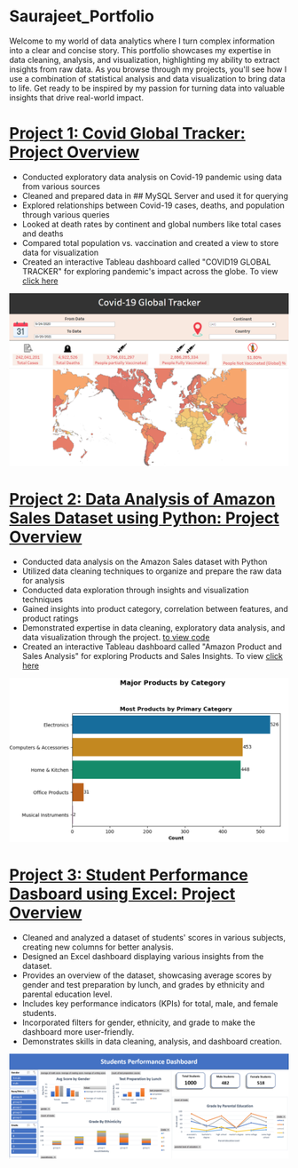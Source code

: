 # Saurajeet_Portfolio
Welcome to my world of data analytics where I turn complex information into a clear and concise story. This portfolio showcases my expertise in data cleaning, analysis, and visualization, highlighting my ability to extract insights from raw data. As you browse through my projects, you'll see how I use a combination of statistical analysis and data visualization to bring data to life. Get ready to be inspired by my passion for turning data into valuable insights that drive real-world impact.

# [Project 1: Covid Global Tracker: Project Overview](https://github.com/SaurajeetB/Covid_portfolio_project)
* Conducted exploratory data analysis on Covid-19 pandemic using data from various sources
* Cleaned and prepared data in ## MySQL Server and used it for querying
* Explored relationships between Covid-19 cases, deaths, and population through various queries
* Looked at death rates by continent and global numbers like total cases and deaths
* Compared total population vs. vaccination and created a view to store data for visualization
* Created an interactive Tableau dashboard called "COVID19 GLOBAL TRACKER" for exploring pandemic's impact across the globe. To view [click here](https://public.tableau.com/app/profile/saurajeet.banerjee/viz/Covid19GlobalTracker_16834691811910/Dashboard1)

![](/images/img2.png)

# [Project 2: Data Analysis of Amazon Sales Dataset using Python: Project Overview](https://github.com/SaurajeetB/Amazon_Sales_Portfolio_Project)
* Conducted data analysis on the Amazon Sales dataset with Python
* Utilized data cleaning techniques to organize and prepare the raw data for analysis
* Conducted data exploration through insights and visualization techniques
* Gained insights into product category, correlation between features, and product ratings
* Demonstrated expertise in data cleaning, exploratory data analysis, and data visualization through the project. [to view code](https://github.com/SaurajeetB/Amazon_Sales_Portfolio_Project/blob/main/Amazon%20Sales%20Data.ipynb)
* Created an interactive Tableau dashboard called "Amazon Product and Sales Analysis" for exploring Products and Sales Insights. To view [click here](https://public.tableau.com/app/profile/saurajeet.banerjee/viz/AmazonProductandSalesAnalysis/Story1) 

![](/images/img4.png)

# [Project 3: Student Performance Dasboard using Excel: Project Overview](https://github.com/SaurajeetB/Student_Performance_Project)
* Cleaned and analyzed a dataset of students' scores in various subjects, creating new columns for better analysis.
* Designed an Excel dashboard displaying various insights from the dataset.
* Provides an overview of the dataset, showcasing average scores by gender and test preparation by lunch, and grades by ethnicity and parental education level.
* Includes key performance indicators (KPIs) for total, male, and female students.
* Incorporated filters for gender, ethnicity, and grade to make the dashboard more user-friendly.
* Demonstrates skills in data cleaning, analysis, and dashboard creation.

![](/images/img5.png)
